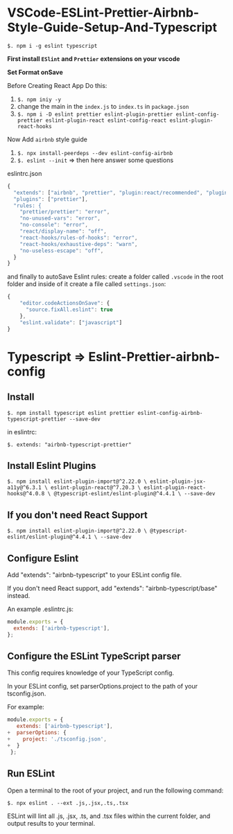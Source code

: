 # VSCode-ESLint-Prettier-Airbnb-Style-Guide-Setup-And-Typescript

`$. npm i -g eslint typescript`

**First install `ESlint` and `Prettier` extensions on your vscode**

**Set Format onSave**

Before Creating React App Do this: 

1. `$. npm iniy -y`
2. change the main in the `index.js` to `index.ts` in `package.json`
3. `$. npm i -D eslint prettier eslint-plugin-prettier eslint-config-prettier eslint-plugin-react eslint-config-react eslint-plugin-react-hooks`

Now Add `airbnb` style guide

1. `$. npx install-peerdeps --dev eslint-config-airbnb`
2. `$. eslint --init` => then here answer some questions

eslintrc.json

```js
{
  "extends": ["airbnb", "prettier", "plugin:react/recommended", "plugin:prettier/recommended", "eslint:recommended"]
  "plugins": ["prettier"],
  "rules: {
    "prettier/prettier": "error",
    "no-unused-vars": "error",
    "no-console": "error",
    "react/display-name": "off",
    "react-hooks/rules-of-hooks": "error",
    "react-hooks/exhaustive-deps": "warn",
    "no-useless-escape": "off",
  }
}
```

and finally to autoSave Eslint rules: create a folder called `.vscode` in the root folder and inside of it create a file called `settings.json`:

```js
{
    "editor.codeActionsOnSave": {
      "source.fixAll.eslint": true
    },
    "eslint.validate": ["javascript"]
}
```


# Typescript => Eslint-Prettier-airbnb-config

## Install

`$. npm install typescript eslint prettier eslint-config-airbnb-typescript-prettier --save-dev`

in eslintrc:

`$. extends: "airbnb-typescript-prettier"`


## Install Eslint Plugins

`$. npm install eslint-plugin-import@^2.22.0 \
            eslint-plugin-jsx-a11y@^6.3.1 \
            eslint-plugin-react@^7.20.3 \
            eslint-plugin-react-hooks@^4.0.8 \
            @typescript-eslint/eslint-plugin@^4.4.1 \
            --save-dev`
            
## If you don't need React Support

`$. npm install eslint-plugin-import@^2.22.0 \
            @typescript-eslint/eslint-plugin@^4.4.1 \
            --save-dev`
            
 
 ## Configure Eslint
 
 Add "extends": "airbnb-typescript" to your ESLint config file.

If you don't need React support, add "extends": "airbnb-typescript/base" instead.

An example .eslintrc.js:

```js
module.exports = {
  extends: ['airbnb-typescript'],
};
```


## Configure the ESLint TypeScript parser

This config requires knowledge of your TypeScript config.

In your ESLint config, set parserOptions.project to the path of your tsconfig.json.

For example:

```js
module.exports = {
   extends: ['airbnb-typescript'],
+  parserOptions: {
+    project: './tsconfig.json',
+  }
 };
```

## Run ESLint

Open a terminal to the root of your project, and run the following command:

`$. npx eslint . --ext .js,.jsx,.ts,.tsx`

ESLint will lint all .js, .jsx, .ts, and .tsx files within the current folder, and output results to your terminal.
